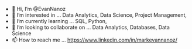 - 👋 Hi, I’m @EvanNanoz
- 👀 I’m interested in ... Data Analytics, Data Science, Project Management,
- 🌱 I’m currently learning ... SQL, Python,
- 💞️ I’m looking to collaborate on ... Data Analytics, Databases, Data Science
- 📫 How to reach me ... https://www.linkedin.com/in/markevannanoz/

<!---
EvanNanoz/EvanNanoz is a ✨ special ✨ repository because its `README.md` (this file) appears on your GitHub profile.
You can click the Preview link to take a look at your changes.
--->
